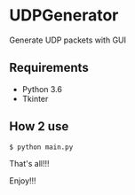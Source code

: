# UDPGenerator

Generate UDP packets with GUI

## Requirements

* Python 3.6
* Tkinter

## How 2 use

```
$ python main.py
```

That's all!!!

Enjoy!!!